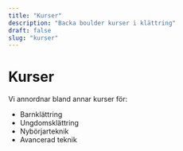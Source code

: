 ```yaml
---
title: "Kurser"
description: "Backa boulder kurser i klättring"
draft: false
slug: "kurser"
---
```


# Kurser

Vi annordnar bland annar kurser för:

- Barnklättring
- Ungdomsklättring
- Nybörjarteknik
- Avancerad teknik